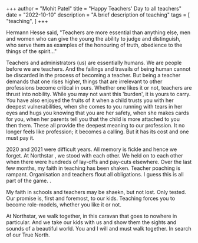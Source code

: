 +++
author = "Mohit Patel"
title = "Happy Teachers' Day to all teachers"
date = "2022-10-10"
description = "A brief description of teaching"
tags = [
    "teaching",
]
+++


Hermann Hesse said, "Teachers are more essential than anything else, men and women who can give the young the ability to judge and distinguish, who serve them as examples of the honouring of truth, obedience to the things of the spirit…"

Teachers and administrators (us) are essentially humans. We are people before we are teachers. And the failings and travails of being human cannot be discarded in the process of becoming a teacher. But being a teacher demands that one rises higher, things that are irrelevant to other professions become critical in ours. Whether one likes it or not, teachers are thrust into nobility. While you may not want this 'burden', it is yours to carry. You have also enjoyed the fruits of it when a child trusts you with her deepest vulnerabilities, when she comes to you running with tears in her eyes and hugs you knowing that you are her safety, when she makes cards for you, when her parents tell you that the child is more attached to you then them. These all provide the deepest meaning to our profession. It no longer feels like profession; it becomes a calling. But it has its cost and one must pay it.

2020 and 2021 were difficult years. All memory is fickle and hence we forget. At Northstar , we stood with each other. We held on to each other when there were hundreds of lay-offs and pay-cuts elsewhere. Over the last few months, my faith in teaching has been shaken. Teacher poaching is rampant. Organisation and teachers flout all obligations. I guess this is all part of the game. .

My faith in schools and teachers may be shaekn, but not lost. Only tested. Our promise is, first and foremost, to our kids. Teaching forces you to become role-models, whether you like it or not.

At Northstar, we walk together, in this caravan that goes to nowhere in particular. And we take our kids with us and show them the sights and sounds of a beautiful world. You and I will and must walk together. In search of our True North. 
